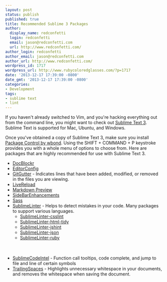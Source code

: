 ```yaml
---
layout: post
status: publish
published: true
title: Recommended Sublime 3 Packages
author:
  display_name: redconfetti
  login: redconfetti
  email: jason@redconfetti.com
  url: http://www.redconfetti.com/
author_login: redconfetti
author_email: jason@redconfetti.com
author_url: http://www.redconfetti.com/
wordpress_id: 1717
wordpress_url: http://www.rubycoloredglasses.com/?p=1717
date: '2013-12-17 17:39:00 -0800'
date_gmt: '2013-12-17 17:39:00 -0800'
categories:
- Development
tags:
- sublime text
- lint
---
```

<p>If you haven't already switched to Vim, and you're hacking everything out from the command line, you might want to check out <a href="http://www.sublimetext.com/3" target="_blank">Sublime Text 3</a>. Sublime Text is supported for Mac, Ubuntu, and Windows.</p>
<p>Once you've obtained a copy of Sublime Text 3, make sure you install <a href="https://sublime.wbond.net/installation" target="_blank">Package Control by wbond</a>. Using the SHIFT + COMMAND + P keystroke provides you with a whole menu of options to choose from. Here are packages that are highly recommended for use with Sublime Text 3.</p>
<ul>
<li><a href="https://sublime.wbond.net/packages/DocBlockr" target="_blank">DocBlockr</a></li>
<li><a href="https://sublime.wbond.net/packages/EditorConfig" target="_blank">EditorConfig</a></li>
<li><a href="https://sublime.wbond.net/packages/GitGutter" target="_blank">GitGutter</a> - Indicates lines that have been added, modified, or removed in the files you are viewing.</li>
<li><a href="https://sublime.wbond.net/packages/LiveReload" target="_blank">LiveReload</a></li>
<li><a href="https://sublime.wbond.net/packages/Markdown Preview" target="_blank">Markdown Preview</a></li>
<li><a href="https://sublime.wbond.net/packages/SideBarEnhancements" target="_blank">SideBarEnhancements</a></li>
<li><a href="https://sublime.wbond.net/packages/sass" target="_blank">Sass</a></li>
<li><a href="https://sublime.wbond.net/packages/SublimeLinter" target="_blank">SublimeLinter</a> - Helps to detect mistakes in your code. Many packages to support various languages.
<ul>
<li><a href="https://sublime.wbond.net/packages/SublimeLinter-csslint" target="_blank">SublimeLinter-csslint</a></li>
<li><a href="https://sublime.wbond.net/packages/SublimeLinter-html-tidy" target="_blank">SublimeLinter-html-tidy</a></li>
<li><a href="https://sublime.wbond.net/packages/SublimeLinter-jshint" target="_blank">SublimeLinter-jshint</a></li>
<li><a href="https://sublime.wbond.net/packages/SublimeLinter-json" target="_blank">SublimeLinter-json</a></li>
<li><a href="https://sublime.wbond.net/packages/SublimeLinter-ruby" target="_blank">SublimeLinter-ruby</a></li><br />
</ul><br />
</li></p>
<li><a href="https://sublime.wbond.net/packages/SublimeCodeIntel" target="_blank">SublimeCodeIntel</a> - Function call tooltips, code complete, and jump to file and line of certain symbols</li>
<li><a href="https://sublime.wbond.net/packages/TrailingSpaces" target="_blank">TrailingSpaces</a> - Highlights unnecessary whitespace in your documents, and removes the whitespace when saving the document.</li><br />
</ul><br />
 </p>
